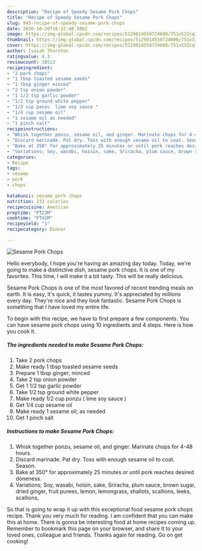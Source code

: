 ```yaml
---
description: "Recipe of Speedy Sesame Pork Chops"
title: "Recipe of Speedy Sesame Pork Chops"
slug: 945-recipe-of-speedy-sesame-pork-chops
date: 2020-10-26T16:22:48.506Z
image: https://img-global.cpcdn.com/recipes/5129014550724608/751x532cq70/sesame-pork-chops-recipe-main-photo.jpg
thumbnail: https://img-global.cpcdn.com/recipes/5129014550724608/751x532cq70/sesame-pork-chops-recipe-main-photo.jpg
cover: https://img-global.cpcdn.com/recipes/5129014550724608/751x532cq70/sesame-pork-chops-recipe-main-photo.jpg
author: Isaiah Thornton
ratingvalue: 4.3
reviewcount: 38513
recipeingredient:
- "2 pork chops"
- "1 tbsp toasted sesame seeds"
- "1 tbsp ginger minced"
- "2 tsp onion powder"
- "1 1/2 tsp garlic powder"
- "1/2 tsp ground white pepper"
- "1/2 cup ponzu  lime soy sauce "
- "1/4 cup sesame oil"
- "1 sesame oil as needed"
- "1 pinch salt"
recipeinstructions:
- "Whisk together ponzu, sesame oil, and ginger. Marinate chops for 4-48 hours."
- "Discard marinade. Pat dry. Toss with enough sesame oil to coat. Season."
- "Bake at 350° for approximately 25 minutes or until pork reaches desired doneness."
- "Variations; Soy, wasabi, hoisin, sake, Sriracha, plum sauce, brown sugar, dried ginger, fruit purees, lemon, lemongrass, shallots, scallions, leeks, scallions,"
categories:
- Recipe
tags:
- sesame
- pork
- chops

katakunci: sesame pork chops 
nutrition: 233 calories
recipecuisine: American
preptime: "PT23M"
cooktime: "PT41M"
recipeyield: "1"
recipecategory: Dinner

---
```



![Sesame Pork Chops](https://img-global.cpcdn.com/recipes/5129014550724608/751x532cq70/sesame-pork-chops-recipe-main-photo.jpg)

Hello everybody, I hope you're having an amazing day today. Today, we're going to make a distinctive dish, sesame pork chops. It is one of my favorites. This time, I will make it a bit tasty. This will be really delicious.

Sesame Pork Chops is one of the most favored of recent trending meals on earth. It is easy, it's quick, it tastes yummy. It's appreciated by millions every day. They're nice and they look fantastic. Sesame Pork Chops is something that I have loved my entire life.




To begin with this recipe, we have to first prepare a few components. You can have sesame pork chops using 10 ingredients and 4 steps. Here is how you cook it.

<!--inarticleads1-->

##### The ingredients needed to make Sesame Pork Chops:

1. Take 2 pork chops
1. Make ready 1 tbsp toasted sesame seeds
1. Prepare 1 tbsp ginger; minced
1. Take 2 tsp onion powder
1. Get 1 1/2 tsp garlic powder
1. Take 1/2 tsp ground white pepper
1. Make ready 1/2 cup ponzu ( lime soy sauce )
1. Get 1/4 cup sesame oil
1. Make ready 1 sesame oil; as needed
1. Get 1 pinch salt




<!--inarticleads2-->

##### Instructions to make Sesame Pork Chops:

1. Whisk together ponzu, sesame oil, and ginger. Marinate chops for 4-48 hours.
1. Discard marinade. Pat dry. Toss with enough sesame oil to coat. Season.
1. Bake at 350° for approximately 25 minutes or until pork reaches desired doneness.
1. Variations; Soy, wasabi, hoisin, sake, Sriracha, plum sauce, brown sugar, dried ginger, fruit purees, lemon, lemongrass, shallots, scallions, leeks, scallions,




So that is going to wrap it up with this exceptional food sesame pork chops recipe. Thank you very much for reading. I am confident that you can make this at home. There is gonna be interesting food at home recipes coming up. Remember to bookmark this page on your browser, and share it to your loved ones, colleague and friends. Thanks again for reading. Go on get cooking!
